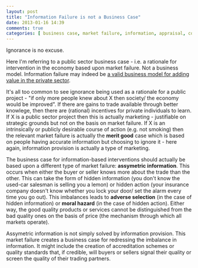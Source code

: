 ```yaml
---
layout: post
title: "Information Failure is not a Business Case"
date: 2013-01-16 14:39
comments: true
categories: [ business case, market failure, information, appraisal, commissioning ] 
---
```


Ignorance is no excuse.

Here I'm referring to a public sector business case - i.e. a rationale for intervention in the economy based upon market failure. Not a business model. Information failure may indeed be [a valid business model for adding value in the private sector](/news/blog/2012/11/13/open-for-business/).
<!--more-->
It's all too common to see ignorance being used as a rationale for a public project - "if only more people knew about X then society/ the economy would be improved". If there are gains to trade available through better knowlege, then there are (rational) incentives for private individuals to learn. If X is a public sector project then this is actually marketing - justifiable on strategic grounds but not on the basis on market failure. If X is an intrinsically or publicly desirable course of action (e.g. not smoking) then the relevant market failure is actually the **merit good** case which is based on people having accurate information but choosing to ignore it - here again, information provision is actually a type of marketing.

The business case for information-based interventions should actually be based upon a different type of market failure: **assymetric information**. This occurs when either the buyer or seller knows more about the trade than the other. This can take the form of hidden information (you don't know the used-car salesman is selling you a lemon) or hidden action (your insurance company doesn't know whether you lock your door/ set the alarm every time you go out).  This imbalances leads to **adverse selection** (in the case of hidden information) or **moral hazard** (in the case of hidden action). Either way, the good quality products or services cannot be distinguished from the bad quality ones on the basis of price (the mechanism through which all markets operate).

Assymetric information is not simply solved by information provision. This market failure creates a business case for redressing the imbalance in information. It might include the creation of accreditation schemes or quality standards that, if credible, will buyers or sellers signal their quality or screen the quality of their trading partners.

